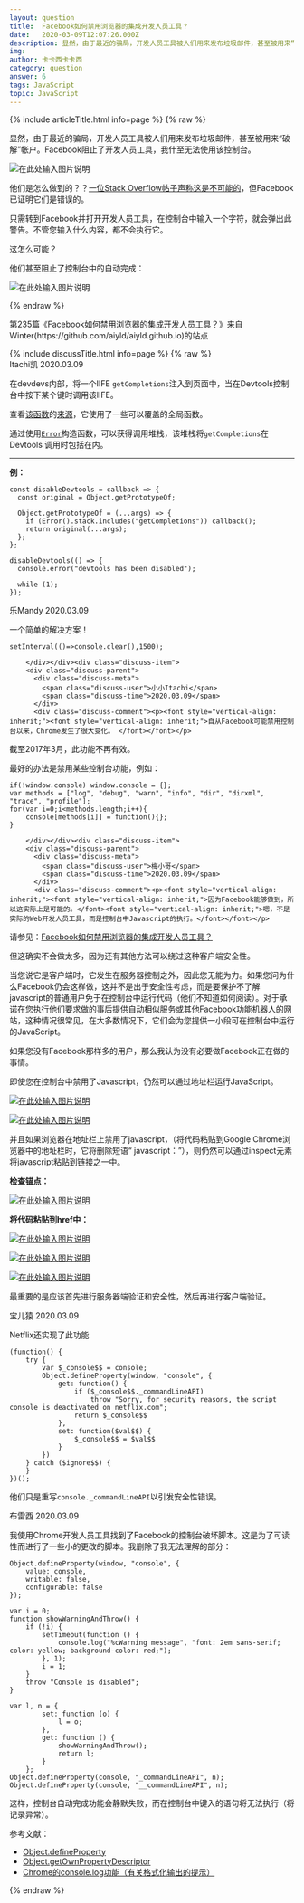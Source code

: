 ```yaml
---
layout: question
title:  Facebook如何禁用浏览器的集成开发人员工具？
date:   2020-03-09T12:07:26.000Z
description: 显然，由于最近的骗局，开发人员工具被人们用来发布垃圾邮件，甚至被用来“破解”帐户。Facebook阻止了开发人员工具，我什至无法使用该控制台。他们...
img: 
author: 卡卡西卡卡西
category: question
answer: 6
tags: JavaScript
topic: JavaScript
---
```

<div class="article-root">
  <div class="article">
    {% include articleTitle.html info=page %}
    {% raw %}
    <div class="article-content"><p><font style="vertical-align: inherit;"><font style="vertical-align: inherit;">显然，由于最近的骗局，开发人员工具被人们用来发布垃圾邮件，甚至被用来“破解”帐户。</font><font style="vertical-align: inherit;">Facebook阻止了开发人员工具，我什至无法使用该控制台。</font></font></p>

<p><img src="https://www.samyoc.com//uploads/users/2940/images/thumbnails/1583755519430.png" data-src="https://www.samyoc.com//uploads/users/2940/images/1583755519430.png" alt="在此处输入图片说明"></p>

<p><font style="vertical-align: inherit;"><font style="vertical-align: inherit;">他们是怎么做到的？？</font></font><a href="https://stackoverflow.com/questions/7559409/disable-developer-tools"><font style="vertical-align: inherit;"><font style="vertical-align: inherit;">一位Stack Overflow帖子声称这是不可能的</font></font></a><font style="vertical-align: inherit;"><font style="vertical-align: inherit;">，但Facebook已证明它们是错误的。</font></font></p>

<p><font style="vertical-align: inherit;"><font style="vertical-align: inherit;">只需转到Facebook并打开开发人员工具，在控制台中输入一个字符，就会弹出此警告。</font><font style="vertical-align: inherit;">不管您输入什么内容，都不会执行它。</font></font></p>

<p><font style="vertical-align: inherit;"><font style="vertical-align: inherit;">这怎么可能？</font></font></p>

<p><font style="vertical-align: inherit;"><font style="vertical-align: inherit;">他们甚至阻止了控制台中的自动完成：</font></font></p>

<p><img src="https://www.samyoc.com//uploads/users/2940/images/thumbnails/1583755519438.png" data-src="https://www.samyoc.com//uploads/users/2940/images/1583755519438.png" alt="在此处输入图片说明"></p></div>
    {% endraw %}
  </div>
  <p class="winter_mark">第235篇《Facebook如何禁用浏览器的集成开发人员工具？》来自Winter(https://github.com/aiyld/aiyld.github.io)的站点</p>
  <div class="discuss-wrapper">
    {% include discussTitle.html info=page %}
    {% raw %}
    <div class="discuss-item">
        <div class="discuss-parent">
          <div class="discuss-meta">
            <span class="discuss-user">Itachi凯</span>
            <span class="discuss-time">2020.03.09</span>
          </div>
          <div class="discuss-comment"><p><font style="vertical-align: inherit;"><font style="vertical-align: inherit;">在devdevs内部，将一个IIFE </font></font><code>getCompletions</code><font style="vertical-align: inherit;"><font style="vertical-align: inherit;">注入到页面中，当在Devtools控制台中按下某个键时调用该IIFE。</font></font></p>

<p><font style="vertical-align: inherit;"><font style="vertical-align: inherit;">查看</font></font><a href="https://gist.github.com/samdenty/72b29483131bf9c13977fce758b57b26" rel="nofollow noreferrer"><font style="vertical-align: inherit;"><font style="vertical-align: inherit;">该函数</font></font></a><font style="vertical-align: inherit;"><font style="vertical-align: inherit;">的</font><a href="https://gist.github.com/samdenty/72b29483131bf9c13977fce758b57b26" rel="nofollow noreferrer"><font style="vertical-align: inherit;">来源</font></a><font style="vertical-align: inherit;">，它使用了一些可以覆盖的全局函数。</font></font></p>

<p><font style="vertical-align: inherit;"><font style="vertical-align: inherit;">通过使用</font></font><a href="https://developer.mozilla.org/en-US/docs/Web/JavaScript/Reference/Global_Objects/Error" rel="nofollow noreferrer"><code>Error</code></a><font style="vertical-align: inherit;"><font style="vertical-align: inherit;">构造函数，可以获得调用堆栈，该堆栈将</font></font><code>getCompletions</code><font style="vertical-align: inherit;"><font style="vertical-align: inherit;">在Devtools </font><font style="vertical-align: inherit;">调用时包括</font><font style="vertical-align: inherit;">在内。</font></font></p>

<hr>

<p><strong><font style="vertical-align: inherit;"><font style="vertical-align: inherit;">例：</font></font></strong></p>

<p></p><div class="snippet" data-lang="js" data-hide="false" data-console="true" data-babel="false">
<div class="snippet-code">
<pre class="snippet-code-js lang-js prettyprint-override"><code>const disableDevtools = callback =&gt; {<font></font>
  const original = Object.getPrototypeOf;<font></font>
<font></font>
  Object.getPrototypeOf = (...args) =&gt; {<font></font>
    if (Error().stack.includes("getCompletions")) callback();<font></font>
    return original(...args);<font></font>
  };<font></font>
};<font></font>
<font></font>
disableDevtools(() =&gt; {<font></font>
  console.error("devtools has been disabled");<font></font>
<font></font>
  while (1);<font></font>
});</code></pre>
</div>
</div>
<p></p></div>
        </div></div><div class="discuss-item">
        <div class="discuss-parent">
          <div class="discuss-meta">
            <span class="discuss-user">乐Mandy</span>
            <span class="discuss-time">2020.03.09</span>
          </div>
          <div class="discuss-comment"><p><font style="vertical-align: inherit;"><font style="vertical-align: inherit;">一个简单的解决方案！</font></font></p>

<pre><code>setInterval(()=&gt;console.clear(),1500);
</code></pre></div>
        </div></div><div class="discuss-item">
        <div class="discuss-parent">
          <div class="discuss-meta">
            <span class="discuss-user">小小Itachi</span>
            <span class="discuss-time">2020.03.09</span>
          </div>
          <div class="discuss-comment"><p><font style="vertical-align: inherit;"><font style="vertical-align: inherit;">自从Facebook可能禁用控制台以来，Chrome发生了很大变化。 </font></font></p>

<p><font style="vertical-align: inherit;"><font style="vertical-align: inherit;">截至2017年3月，此功能不再有效。 </font></font></p>

<p><font style="vertical-align: inherit;"><font style="vertical-align: inherit;">最好的办法是禁用某些控制台功能，例如：</font></font></p>

<pre><code>if(!window.console) window.console = {};<font></font>
var methods = ["log", "debug", "warn", "info", "dir", "dirxml", "trace", "profile"];<font></font>
for(var i=0;i&lt;methods.length;i++){<font></font>
    console[methods[i]] = function(){};<font></font>
}<font></font>
</code></pre></div>
        </div></div><div class="discuss-item">
        <div class="discuss-parent">
          <div class="discuss-meta">
            <span class="discuss-user">梅小哥</span>
            <span class="discuss-time">2020.03.09</span>
          </div>
          <div class="discuss-comment"><p><font style="vertical-align: inherit;"><font style="vertical-align: inherit;">因为Facebook能够做到，所以这实际上是可能的。</font><font style="vertical-align: inherit;">嗯，不是实际的Web开发人员工具，而是控制台中Javascript的执行。</font></font></p>

<p><font style="vertical-align: inherit;"><font style="vertical-align: inherit;">请参见：</font></font><a href="https://stackoverflow.com/questions/21692646/"><font style="vertical-align: inherit;"><font style="vertical-align: inherit;">Facebook如何禁用浏览器的集成开发人员工具？</font></font></a></p>

<p><font style="vertical-align: inherit;"><font style="vertical-align: inherit;">但这确实不会做太多，因为还有其他方法可以绕过这种客户端安全性。</font></font></p>

<p><font style="vertical-align: inherit;"><font style="vertical-align: inherit;">当您说它是客户端时，它发生在服务器控制之外，因此您无能为力。</font><font style="vertical-align: inherit;">如果您问为什么Facebook仍会这样做，这并不是出于安全性考虑，而是要保护不了解javascript的普通用户免于在控制台中运行代码（他们不知道如何阅读）。</font><font style="vertical-align: inherit;">对于承诺在您执行他们要求做的事后提供自动相似服务或其他Facebook功能机器人的网站，这种情况很常见，在大多数情况下，它们会为您提供一小段可在控制台中运行的JavaScript。</font></font></p>

<p><font style="vertical-align: inherit;"><font style="vertical-align: inherit;">如果您没有Facebook那样多的用户，那么我认为没有必要做Facebook正在做的事情。</font></font></p>

<p><font style="vertical-align: inherit;"><font style="vertical-align: inherit;">即使您在控制台中禁用了Javascript，仍然可以通过地址栏运行JavaScript。</font></font></p>

<p><a href="https://i.stack.imgur.com/pCtTk.png" rel="noreferrer"><img src="https://i.stack.imgur.com/pCtTk.png" alt="在此处输入图片说明"></a></p>

<p><a href="https://i.stack.imgur.com/QxDLs.png" rel="noreferrer"><img src="https://i.stack.imgur.com/QxDLs.png" alt="在此处输入图片说明"></a></p>

<p><font style="vertical-align: inherit;"><font style="vertical-align: inherit;">并且如果浏览器在地址栏上禁用了javascript，（将代码粘贴到Google Chrome浏览器中的地址栏时，它将删除短语“ javascript：”），则仍然可以通过inspect元素将javascript粘贴到链接之一中。</font></font></p>

<p><strong><font style="vertical-align: inherit;"><font style="vertical-align: inherit;">检查锚点：</font></font></strong></p>

<p><a href="https://i.stack.imgur.com/VHXyy.png" rel="noreferrer"><img src="https://i.stack.imgur.com/VHXyy.png" alt="在此处输入图片说明"></a></p>

<p><strong><font style="vertical-align: inherit;"><font style="vertical-align: inherit;">将代码粘贴到href中：</font></font></strong></p>

<p><a href="https://i.stack.imgur.com/hwmKo.png" rel="noreferrer"><img src="https://i.stack.imgur.com/hwmKo.png" alt="在此处输入图片说明"></a></p>

<p><a href="https://i.stack.imgur.com/UTUFH.png" rel="noreferrer"><img src="https://i.stack.imgur.com/UTUFH.png" alt="在此处输入图片说明"></a></p>

<p><a href="https://i.stack.imgur.com/kwLjP.png" rel="noreferrer"><img src="https://i.stack.imgur.com/kwLjP.png" alt="在此处输入图片说明"></a></p>

<p><font style="vertical-align: inherit;"><font style="vertical-align: inherit;">最重要的是应该首先进行服务器端验证和安全性，然后再进行客户端验证。</font></font></p></div>
        </div></div><div class="discuss-item">
        <div class="discuss-parent">
          <div class="discuss-meta">
            <span class="discuss-user">宝儿猿</span>
            <span class="discuss-time">2020.03.09</span>
          </div>
          <div class="discuss-comment"><p><font style="vertical-align: inherit;"><font style="vertical-align: inherit;">Netflix还实现了此功能</font></font></p>

<pre><code>(function() {<font></font>
    try {<font></font>
        var $_console$$ = console;<font></font>
        Object.defineProperty(window, "console", {<font></font>
            get: function() {<font></font>
                if ($_console$$._commandLineAPI)<font></font>
                    throw "Sorry, for security reasons, the script console is deactivated on netflix.com";<font></font>
                return $_console$$<font></font>
            },<font></font>
            set: function($val$$) {<font></font>
                $_console$$ = $val$$<font></font>
            }<font></font>
        })<font></font>
    } catch ($ignore$$) {<font></font>
    }<font></font>
})();<font></font>
</code></pre>

<p><font style="vertical-align: inherit;"><font style="vertical-align: inherit;">他们只是重写</font></font><code>console._commandLineAPI</code><font style="vertical-align: inherit;"><font style="vertical-align: inherit;">以引发安全性错误。</font></font></p></div>
        </div></div><div class="discuss-item">
        <div class="discuss-parent">
          <div class="discuss-meta">
            <span class="discuss-user">布雷西</span>
            <span class="discuss-time">2020.03.09</span>
          </div>
          <div class="discuss-comment"><p><font style="vertical-align: inherit;"><font style="vertical-align: inherit;">我使用Chrome开发人员工具找到了Facebook的控制台破坏脚本。</font><font style="vertical-align: inherit;">这是为了可读性而进行了一些小的更改的脚本。</font><font style="vertical-align: inherit;">我删除了我无法理解的部分：</font></font></p>

<pre><code>Object.defineProperty(window, "console", {<font></font>
    value: console,<font></font>
    writable: false,<font></font>
    configurable: false<font></font>
});<font></font>
<font></font>
var i = 0;<font></font>
function showWarningAndThrow() {<font></font>
    if (!i) {<font></font>
        setTimeout(function () {<font></font>
            console.log("%cWarning message", "font: 2em sans-serif; color: yellow; background-color: red;");<font></font>
        }, 1);<font></font>
        i = 1;<font></font>
    }<font></font>
    throw "Console is disabled";<font></font>
}<font></font>
<font></font>
var l, n = {<font></font>
        set: function (o) {<font></font>
            l = o;<font></font>
        },<font></font>
        get: function () {<font></font>
            showWarningAndThrow();<font></font>
            return l;<font></font>
        }<font></font>
    };<font></font>
Object.defineProperty(console, "_commandLineAPI", n);<font></font>
Object.defineProperty(console, "__commandLineAPI", n);<font></font>
</code></pre>

<p><font style="vertical-align: inherit;"><font style="vertical-align: inherit;">这样，控制台自动完成功能会静默失败，而在控制台中键入的语句将无法执行（将记录异常）。</font></font></p>

<p><font style="vertical-align: inherit;"><font style="vertical-align: inherit;">参考文献：</font></font></p>

<ul>
<li><a href="https://developer.mozilla.org/en-US/docs/Web/JavaScript/Reference/Global_Objects/Object/defineProperty"><font style="vertical-align: inherit;"><font style="vertical-align: inherit;">Object.defineProperty</font></font></a></li>
<li><a href="https://developer.mozilla.org/en-US/docs/Web/JavaScript/Reference/Global_Objects/Object/getOwnPropertyDescriptor"><font style="vertical-align: inherit;"><font style="vertical-align: inherit;">Object.getOwnPropertyDescriptor</font></font></a></li>
<li><a href="https://developers.google.com/chrome-developer-tools/docs/console-api#consolelogobject_object"><font style="vertical-align: inherit;"><font style="vertical-align: inherit;">Chrome的console.log功能（有关格式化输出的提示）</font></font></a></li>
</ul></div>
        </div></div>
    {% endraw %}
  </div>
<div>

